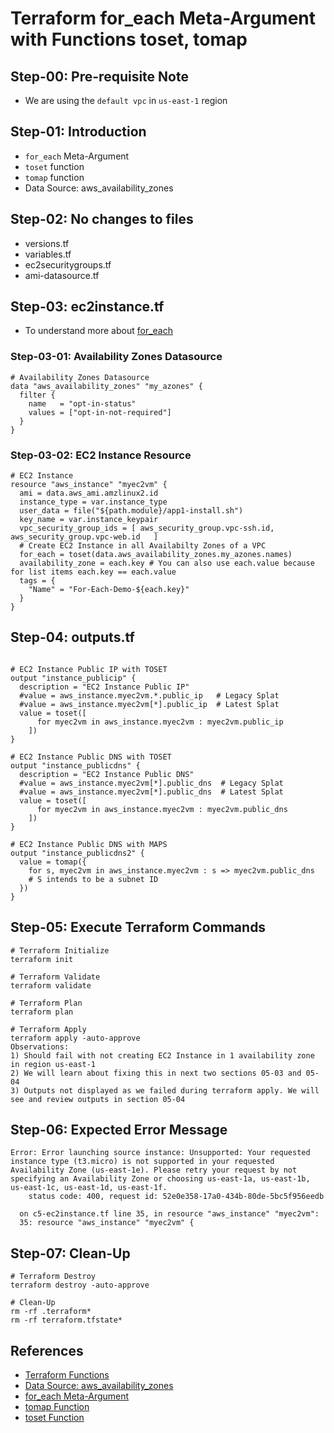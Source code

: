 # Terraform for_each Meta-Argument with Functions toset, tomap
## Step-00: Pre-requisite Note
- We are using the `default vpc` in `us-east-1` region

## Step-01: Introduction
- `for_each` Meta-Argument
- `toset` function
- `tomap` function
- Data Source: aws_availability_zones

## Step-02: No changes to files
- versions.tf
- variables.tf
- ec2securitygroups.tf
- ami-datasource.tf

## Step-03: ec2instance.tf
- To understand more about [for_each](https://www.terraform.io/docs/language/meta-arguments/for_each.html)

### Step-03-01: Availability Zones Datasource
```t
# Availability Zones Datasource
data "aws_availability_zones" "my_azones" {
  filter {
    name   = "opt-in-status"
    values = ["opt-in-not-required"]
  }
}
```

### Step-03-02: EC2 Instance Resource
```t
# EC2 Instance
resource "aws_instance" "myec2vm" {
  ami = data.aws_ami.amzlinux2.id
  instance_type = var.instance_type
  user_data = file("${path.module}/app1-install.sh")
  key_name = var.instance_keypair
  vpc_security_group_ids = [ aws_security_group.vpc-ssh.id, aws_security_group.vpc-web.id   ]
  # Create EC2 Instance in all Availabilty Zones of a VPC  
  for_each = toset(data.aws_availability_zones.my_azones.names)
  availability_zone = each.key # You can also use each.value because for list items each.key == each.value
  tags = {
    "Name" = "For-Each-Demo-${each.key}"
  }
}
```

## Step-04: outputs.tf
```t

# EC2 Instance Public IP with TOSET
output "instance_publicip" {
  description = "EC2 Instance Public IP"
  #value = aws_instance.myec2vm.*.public_ip   # Legacy Splat
  #value = aws_instance.myec2vm[*].public_ip  # Latest Splat
  value = toset([
      for myec2vm in aws_instance.myec2vm : myec2vm.public_ip
    ])  
}

# EC2 Instance Public DNS with TOSET
output "instance_publicdns" {
  description = "EC2 Instance Public DNS"
  #value = aws_instance.myec2vm[*].public_dns  # Legacy Splat
  #value = aws_instance.myec2vm[*].public_dns  # Latest Splat
  value = toset([
      for myec2vm in aws_instance.myec2vm : myec2vm.public_dns
    ])    
}

# EC2 Instance Public DNS with MAPS
output "instance_publicdns2" {
  value = tomap({
    for s, myec2vm in aws_instance.myec2vm : s => myec2vm.public_dns
    # S intends to be a subnet ID
  })
}
```

## Step-05: Execute Terraform Commands
```t
# Terraform Initialize
terraform init

# Terraform Validate
terraform validate

# Terraform Plan
terraform plan

# Terraform Apply
terraform apply -auto-approve
Observations: 
1) Should fail with not creating EC2 Instance in 1 availability zone in region us-east-1
2) We will learn about fixing this in next two sections 05-03 and 05-04
3) Outputs not displayed as we failed during terraform apply. We will see and review outputs in section 05-04
```

## Step-06: Expected Error Message
```t
Error: Error launching source instance: Unsupported: Your requested instance type (t3.micro) is not supported in your requested Availability Zone (us-east-1e). Please retry your request by not specifying an Availability Zone or choosing us-east-1a, us-east-1b, us-east-1c, us-east-1d, us-east-1f.
	status code: 400, request id: 52e0e358-17a0-434b-80de-5bc5f956eedb

  on c5-ec2instance.tf line 35, in resource "aws_instance" "myec2vm":
  35: resource "aws_instance" "myec2vm" {

```

## Step-07: Clean-Up
```t
# Terraform Destroy
terraform destroy -auto-approve

# Clean-Up
rm -rf .terraform*
rm -rf terraform.tfstate*
```

## References
- [Terraform Functions](https://www.terraform.io/docs/language/functions/tolist.html)
- [Data Source: aws_availability_zones](https://registry.terraform.io/providers/hashicorp/aws/latest/docs/data-sources/availability_zones)
- [for_each Meta-Argument](https://www.terraform.io/docs/language/meta-arguments/for_each.html)
- [tomap Function](https://www.terraform.io/docs/language/functions/tomap.html)
- [toset Function](https://www.terraform.io/docs/language/functions/toset.html)